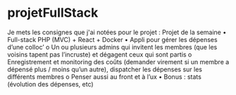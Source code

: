 # projetFullStack

Je mets les consignes que j'ai notées pour le projet :
Projet de la semaine
• Full-stack PHP (MVC) + React + Docker
• Appli pour gérer les dépenses d’une colloc’
o Un ou plusieurs admins qui invitent les membres (que les voisins tapent pas l’incruste) et dégagent ceux qui sont partis
o Enregistrement et monitoring des coûts (demander virement si un membre a dépensé plus / moins qu’un autre), dispatcher les dépenses sur les différents membres
o Penser aussi au front et à l’ux
• Bonus : stats (évolution des dépenses, etc)
